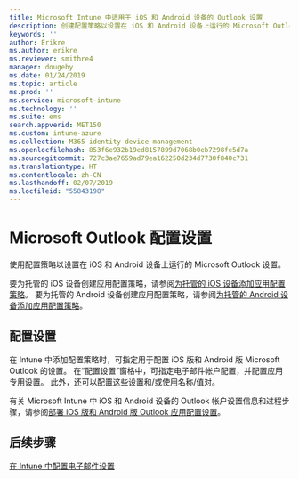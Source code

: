 ```yaml
---
title: Microsoft Intune 中适用于 iOS 和 Android 设备的 Outlook 设置
description: 创建配置策略以设置在 iOS 和 Android 设备上运行的 Microsoft Outlook 设置。
keywords: ''
author: Erikre
ms.author: erikre
ms.reviewer: smithre4
manager: dougeby
ms.date: 01/24/2019
ms.topic: article
ms.prod: ''
ms.service: microsoft-intune
ms.technology: ''
ms.suite: ems
search.appverid: MET150
ms.custom: intune-azure
ms.collection: M365-identity-device-management
ms.openlocfilehash: 853f6e932b19ed8157899d7068b0eb7298fe5d7a
ms.sourcegitcommit: 727c3ae7659ad79ea162250d234d7730f840c731
ms.translationtype: HT
ms.contentlocale: zh-CN
ms.lasthandoff: 02/07/2019
ms.locfileid: "55843198"
---
```

# <a name="microsoft-outlook-configuration-settings"></a>Microsoft Outlook 配置设置 

使用配置策略以设置在 iOS 和 Android 设备上运行的 Microsoft Outlook 设置。 

要为托管的 iOS 设备创建应用配置策略，请参阅[为托管的 iOS 设备添加应用配置策略](app-configuration-policies-use-ios.md)。 要为托管的 Android 设备创建应用配置策略，请参阅[为托管的 Android 设备添加应用配置策略](app-configuration-policies-use-android.md)。 

## <a name="configuration-settings"></a>配置设置

在 Intune 中添加配置策略时，可指定用于配置 iOS 版和 Android 版 Microsoft Outlook 的设置。 在“配置设置”窗格中，可指定电子邮件帐户配置，并配置应用专用设置。 此外，还可以配置这些设置和/或使用名称/值对。

有关 Microsoft Intune 中 iOS 和 Android 设备的 Outlook 帐户设置信息和过程步骤，请参阅[部署 iOS 版和 Android 版 Outlook 应用配置设置](https://docs.microsoft.com/exchange/clients-and-mobile-in-exchange-online/outlook-for-ios-and-android/outlook-for-ios-and-android-configuration-with-microsoft-intune)。

## <a name="next-steps"></a>后续步骤
[在 Intune 中配置电子邮件设置](email-settings-configure.md)

